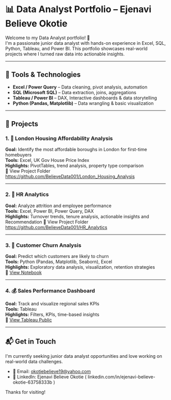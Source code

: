 # 📊 Data Analyst Portfolio – Ejenavi Believe Okotie

Welcome to my Data Analyst portfolio! 👋  
I'm a passionate junior data analyst with hands-on experience in Excel, SQL, Python, Tableau, and Power BI. This portfolio showcases real-world projects where I turned raw data into actionable insights.

---

## 🧰 Tools & Technologies

- **Excel / Power Query** – Data cleaning, pivot analysis, automation
- **SQL (Microsoft SQL)** – Data extraction, joins, aggregations
- **Tableau / Power BI** – DAX, Interactive dashboards & data storytelling
- **Python (Pandas, Matplotlib)** – Data wrangling & basic visualization

---

## 📁 Projects

### 1. 🏡 London Housing Affordability Analysis
**Goal:** Identify the most affordable boroughs in London for first-time homebuyers  
**Tools:** Excel, UK Gov House Price Index  
**Highlights:** PivotTables, trend analysis, property type comparison  
🔗 View Project Folder https://github.com/BelieveData001/London_Housing_Analysis

---

### 2. 👥 HR Analytics
**Goal:** Analyze attrition and employee performance  
**Tools:** Excel, Power BI, Power Query, DAX  
**Highlights:** Turnover trends, tenure analysis, actionable insights and Recommendation
🔗 View Project Folder https://github.com/BelieveData001/HR_Analytics

---

### 3. 🔁 Customer Churn Analysis
**Goal:** Predict which customers are likely to churn  
**Tools:** Python (Pandas, Matplotlib, Seaborn), Excel  
**Highlights:** Exploratory data analysis, visualization, retention strategies  
🔗 [View Notebook](#)

---

### 4. 💰 Sales Performance Dashboard
**Goal:** Track and visualize regional sales KPIs  
**Tools:** Tableau  
**Highlights:** Filters, KPIs, time-based insights  
🔗 [View Tableau Public](#)

---

## 📬 Get in Touch

I'm currently seeking junior data analyst opportunities and love working on real-world data challenges.

- 📧 Email: okotiebelieve19@yahoo.com
- 💼 LinkedIn: Ejenavi Believe Okotie ( linkedin.com/in/ejenavi-believe-okotie-63758333b )    

Thanks for visiting!
